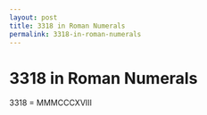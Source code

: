 ```yaml
---
layout: post
title: 3318 in Roman Numerals
permalink: 3318-in-roman-numerals
---
```


# 3318 in Roman Numerals

3318 = MMMCCCXVIII
